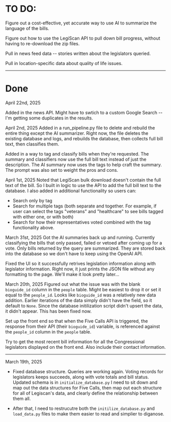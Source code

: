 # TO DO:

Figure out a cost-effective, yet accurate way to use AI to summarize the language of the bills.

Figure out how to use the LegiScan API to pull down bill progress, without having to re-download the zip files.

Pull in news feed data -- stories written about the legislators queried.

Pull in location-specific data about quality of life issues.

--------

# Done
April 22nd, 2025

Added in the news API. Might have to swtich to a custom Google Search -- I'm getting some duplicates in the results.


April 2nd, 2025
Added in a run_pipeline.py file to delete and rebuild the entire thing except the AI summarizer. Right now, the file deletes the existing database and logs, and rebuilds the database, then collects full bill text, then classifies them.

Added in a way to tag and classify bills when they're requested. The summary and classifiers now use the full bill text instead of just the description. The AI summary now uses the tags to help craft the summary. The prompt was also set to weight the pros and cons.

April 1st, 2025
Noted that LegiScan bulk download doesn't contain the full text of the bill. So I built in logic to use the API to add the full bill text to the database. I also added in additional functionality so users can:

- Search only by tag
- Search for multiple tags (both separate and together. For example, if user can select the tags "veterans" and "healthcare" to see bills tagged with either one, or with both)
- Search for how their representatives voted combined with the tag functionality above.


March 31st, 2025
Got the AI summaries back up and running. Currently classifying the bills that only passed, failed or vetoed after coming up for a vote. Only bills returned by the query are summarized. They are stored back into the database so we don't have to keep using the OpenAI API.

Fixed the UI so it successfully retrives legislation information along with legislator information. Right now, it just prints the JSON file without any formatting to the page. We'll make it look pretty later... 

March 20th, 2025
Figured out what the issue was with the blank `bioguide_id` column in the `people` table. Might be easiest to drop it or set it equal to the `people_id`. Looks like `bioguide_id` was a relatively new data addition. Earlier iterations of the data simply didn't have the field, so it default to `None`. Since the database initilization script didn't upsert the data, it didn't appear. This has been fixed now.

Set up the front end so that when the Five Calls API is triggered, the response from their API (their `bioguide_id`) variable, is referenced against the `people_id` column in the `people` table.

Try to get the most recent bill information for all the Congressional legislators displayed on the front end. Also include their contact information.


-------------------------------------
March 19th, 2025
- Fixed database structure. Queries are working again. Voting records for legislators keeps succeeds, along with vote totals and bill status. Updated schema is in `initialize_database.py` I need to sit down and map out the data structures for Five Calls, then map out each structure for all of Legiscan's data, and clearly define the relationship between them all.

- After that, I need to restrucutre both the `initilize_database.py` and `load_data.py` files to make them easier to read and simplier to diganose.
